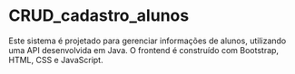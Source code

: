# CRUD_cadastro_alunos
Este sistema é projetado para gerenciar informações de alunos, utilizando uma API desenvolvida em Java. O frontend é construído com Bootstrap, HTML, CSS e JavaScript.
